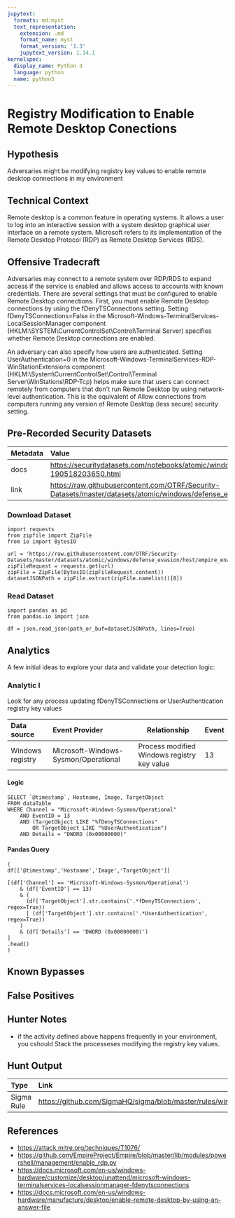 ```yaml
---
jupytext:
  formats: md:myst
  text_representation:
    extension: .md
    format_name: myst
    format_version: '1.3'
    jupytext_version: 1.14.1
kernelspec:
  display_name: Python 3
  language: python
  name: python3
---
```


# Registry Modification to Enable Remote Desktop Conections

## Hypothesis

Adversaries might be modifying registry key values to enable remote desktop connections in my environment

## Technical Context

Remote desktop is a common feature in operating systems. It allows a user to log into an interactive session with a system desktop graphical user interface on a remote system.
Microsoft refers to its implementation of the Remote Desktop Protocol (RDP) as Remote Desktop Services (RDS).

## Offensive Tradecraft

Adversaries may connect to a remote system over RDP/RDS to expand access if the service is enabled and allows access to accounts with known credentials.
There are several settings that must be configured to enable Remote Desktop connections.
First, you must enable Remote Desktop connections by using the fDenyTSConnections setting.
Setting fDenyTSConnections=False in the Microsoft-Windows-TerminalServices-LocalSessionManager component (HKLM:\SYSTEM\CurrentControlSet\Control\Terminal Server) specifies whether Remote Desktop connections are enabled.

An adversary can also specify how users are authenticated.
Setting UserAuthentication=0 in the Microsoft-Windows-TerminalServices-RDP-WinStationExtensions component (HKLM:\System\CurrentControlSet\Control\Terminal Server\WinStations\RDP-Tcp) helps make sure that users can connect remotely from computers that don't run Remote Desktop by using network-level authentication.
This is the equivalent of Allow connections from computers running any version of Remote Desktop (less secure) security setting.

## Pre-Recorded Security Datasets

| Metadata  |    Value  |
|:----------|:----------|
| docs      | https://securitydatasets.com/notebooks/atomic/windows/defense_evasion/SDWIN-190518203650.html        |
| link      | https://raw.githubusercontent.com/OTRF/Security-Datasets/master/datasets/atomic/windows/defense_evasion/host/empire_enable_rdp.tar.gz  |

### Download Dataset

```{code-cell} ipython3
import requests
from zipfile import ZipFile
from io import BytesIO

url = 'https://raw.githubusercontent.com/OTRF/Security-Datasets/master/datasets/atomic/windows/defense_evasion/host/empire_enable_rdp.tar.gz'
zipFileRequest = requests.get(url)
zipFile = ZipFile(BytesIO(zipFileRequest.content))
datasetJSONPath = zipFile.extract(zipFile.namelist()[0])
```

### Read Dataset

```{code-cell} Ipython3
import pandas as pd
from pandas.io import json

df = json.read_json(path_or_buf=datasetJSONPath, lines=True)
```

## Analytics

A few initial ideas to explore your data and validate your detection logic:

### Analytic I

Look for any process updating fDenyTSConnections or UserAuthentication registry key values

| Data source | Event Provider | Relationship | Event |
|:------------|:---------------|--------------|-------|
| Windows registry | Microsoft-Windows-Sysmon/Operational | Process modified Windows registry key value | 13 |

#### Logic

```{code-block}
SELECT `@timestamp`, Hostname, Image, TargetObject
FROM dataTable
WHERE Channel = "Microsoft-Windows-Sysmon/Operational"
    AND EventID = 13
    AND (TargetObject LIKE "%fDenyTSConnections"
        OR TargetObject LIKE "%UserAuthentication")
    AND Details = "DWORD (0x00000000)"
```

#### Pandas Query

```{code-cell} Ipython3
(
df[['@timestamp','Hostname','Image','TargetObject']]

[(df['Channel'] == 'Microsoft-Windows-Sysmon/Operational')
    & (df['EventID'] == 13)
    & (
      (df['TargetObject'].str.contains('.*fDenyTSConnections', regex=True))
      | (df['TargetObject'].str.contains('.*UserAuthentication', regex=True))
    )
    & (df['Details'] == 'DWORD (0x00000000)')
]
.head()
)
```

## Known Bypasses

## False Positives

## Hunter Notes

* if the activity defined above happens frequently in your environment, you cshould Stack the processeses modifying the registry key values.

## Hunt Output

| Type | Link |
| :----| :----|
| Sigma Rule | https://github.com/SigmaHQ/sigma/blob/master/rules/windows/registry_event/sysmon_rdp_registry_modification.yml |

## References
* https://attack.mitre.org/techniques/T1076/
* https://github.com/EmpireProject/Empire/blob/master/lib/modules/powershell/management/enable_rdp.py
* https://docs.microsoft.com/en-us/windows-hardware/customize/desktop/unattend/microsoft-windows-terminalservices-localsessionmanager-fdenytsconnections
* https://docs.microsoft.com/en-us/windows-hardware/manufacture/desktop/enable-remote-desktop-by-using-an-answer-file
